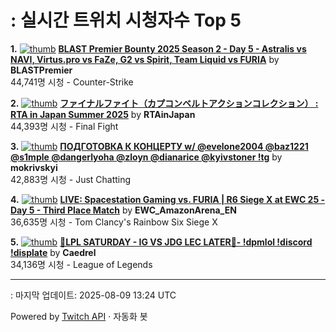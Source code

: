 # : 실시간 트위치 시청자수 Top 5

**1.** [![thumb](https://static-cdn.jtvnw.net/previews-ttv/live_user_blastpremier-320x180.jpg)](https://twitch.tv/BLASTPremier)
**[BLAST Premier Bounty 2025 Season 2 - Day 5 - Astralis vs NAVI, Virtus.pro vs FaZe, G2 vs Spirit, Team Liquid vs FURIA](https://twitch.tv/BLASTPremier)** by **BLASTPremier**<br>44,741명 시청  - Counter-Strike

**2.** [![thumb](https://static-cdn.jtvnw.net/previews-ttv/live_user_rtainjapan-320x180.jpg)](https://twitch.tv/RTAinJapan)
**[ファイナルファイト（カプコンベルトアクションコレクション） : RTA in Japan Summer 2025](https://twitch.tv/RTAinJapan)** by **RTAinJapan**<br>44,393명 시청  - Final Fight

**3.** [![thumb](https://static-cdn.jtvnw.net/previews-ttv/live_user_mokrivskyi-320x180.jpg)](https://twitch.tv/mokrivskyi)
**[ПОДГОТОВКА К КОНЦЕРТУ w/ @evelone2004 @baz1221 @s1mple @dangerlyoha @zloyn @dianarice @kyivstoner !tg](https://twitch.tv/mokrivskyi)** by **mokrivskyi**<br>42,883명 시청  - Just Chatting

**4.** [![thumb](https://static-cdn.jtvnw.net/previews-ttv/live_user_ewc_amazonarena_en-320x180.jpg)](https://twitch.tv/EWC_AmazonArena_EN)
**[LIVE:  Spacestation Gaming vs. FURIA | R6 Siege X at EWC 25 - Day 5 - Third Place Match](https://twitch.tv/EWC_AmazonArena_EN)** by **EWC_AmazonArena_EN**<br>36,635명 시청  - Tom Clancy's Rainbow Six Siege X

**5.** [![thumb](https://static-cdn.jtvnw.net/previews-ttv/live_user_caedrel-320x180.jpg)](https://twitch.tv/Caedrel)
**[🔴LPL SATURDAY -  IG VS JDG LEC LATER🔴-  !dpmlol !discord !displate](https://twitch.tv/Caedrel)** by **Caedrel**<br>34,136명 시청  - League of Legends


---
: 마지막 업데이트: 2025-08-09 13:24 UTC

Powered by [Twitch API](https://dev.twitch.tv/docs/api/reference) · 자동화 봇